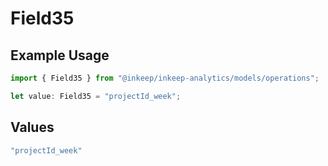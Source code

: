 # Field35

## Example Usage

```typescript
import { Field35 } from "@inkeep/inkeep-analytics/models/operations";

let value: Field35 = "projectId_week";
```

## Values

```typescript
"projectId_week"
```